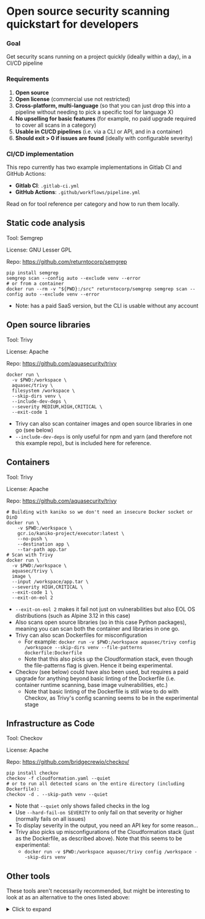 # Open source security scanning quickstart for developers
### Goal
Get security scans running on a project quickly (ideally within a day), in a CI/CD pipeline

### Requirements
1. **Open source**
2. **Open license** (commercial use not restricted)
3. **Cross-platform, multi-language** (so that you can just drop this into a pipeline without needing to pick a specific tool for language X)
4. **No upselling for basic features** (for example, no paid upgrade required to cover all scans in a category)
5. **Usable in CI/CD pipelines** (i.e. via a CLI or API, and in a container)
6. **Should exit > 0 if issues are found** (ideally with configurable severity)

### CI/CD implementation
This repo currently has two example implementations in Gitlab CI and GitHub Actions:
- **Gitlab CI**: `.gitlab-ci.yml` 
- **GitHub Actions**: `.github/workflows/pipeline.yml`

Read on for tool reference per category and how to run them locally.

## Static code analysis
Tool: Semgrep

License: GNU Lesser GPL

Repo: https://github.com/returntocorp/semgrep

```
pip install semgrep
semgrep scan --config auto --exclude venv --error
# or from a container
docker run --rm -v "${PWD}:/src" returntocorp/semgrep semgrep scan --config auto --exclude venv --error
```
- Note: has a paid SaaS version, but the CLI is usable without any account

## Open source libraries
Tool: Trivy

License: Apache

Repo: https://github.com/aquasecurity/trivy

```
docker run \
  -v $PWD:/workspace \
  aquasec/trivy \
  filesystem /workspace \
  --skip-dirs venv \
  --include-dev-deps \
  --severity MEDIUM,HIGH,CRITICAL \
  --exit-code 1
```
- Trivy can also scan container images and open source libraries in one go (see below)
- `--include-dev-deps` is only useful for npm and yarn (and therefore not this example repo), but is included here for reference.

## Containers
Tool: Trivy

License: Apache

Repo: https://github.com/aquasecurity/trivy

```
# Building with kaniko so we don't need an insecure Docker socket or DinD
docker run \
    -v $PWD:/workspace \
    gcr.io/kaniko-project/executor:latest \
    --no-push \
    --destination app \
    --tar-path app.tar
# Scan with Trivy
docker run \
  -v $PWD:/workspace \
  aquasec/trivy \
  image \
  --input /workspace/app.tar \
  --severity HIGH,CRITICAL \
  --exit-code 1 \
  --exit-on-eol 2
```
- `--exit-on-eol 2` makes it fail not just on vulnerabilities but also EOL OS distributions (such as Alpine 3.12 in this case)
- Also scans open source libraries (so in this case Python packages), meaning you can scan both the container and libraries in one go.
- Trivy can also scan Dockerfiles for misconfiguration 
  - For example: `docker run -v $PWD:/workspace aquasec/trivy config /workspace --skip-dirs venv --file-patterns dockerfile:Dockerfile`
  - Note that this also picks up the Cloudformation stack, even though the file-patterns flag is given. Hence it being experimental.
- Checkov (see below) could have also been used, but requires a paid upgrade for anything beyond basic linting of the Dockerfile (i.e. container runtime scanning, base image vulnerabilities, etc.)
  - Note that basic linting of the Dockerfile is still wise to do with Checkov, as Trivy's config scanning seems to be in the experimental stage

## Infrastructure as Code
Tool: Checkov

License: Apache

Repo: https://github.com/bridgecrewio/checkov/

```
pip install checkov
checkov -f cloudformation.yaml --quiet
# or to run all detected scans on the entire directory (including Dockerfile):
checkov -d . --skip-path venv --quiet
```
- Note that `--quiet` only shows failed checks in the log
- Use `--hard-fail-on SEVERITY` to only fail on that severity or higher (normally fails on all issues)
- To display severity in the output, you need an API key for some reason...
- Trivy also picks up misconfigurations of the Cloudformation stack (just as the Dockerfile, as described above). Note that this seems to be experimental:
  - `docker run -v $PWD:/workspace aquasec/trivy config /workspace --skip-dirs venv`

## Other tools
These tools aren't necessarily recommended, but might be interesting to look at as an alternative to the ones listed above:

<details>
  <summary>Click to expand</summary>

### All-in-one tools
- ShiftLeft Scan: https://github.com/ShiftLeftSecurity/sast-scan
  - Doesn't handle static code analysis very well (misses sys.argv injection in app.py, even though it reports that there are no issues in code)
  - Can also scan Docker images, but the report is borked.
  - Uses several other tools as scanning engines (such as Checkov) based on which files it detects
- Megalinter: https://github.com/oxsecurity/megalinter
  - Not just focused on security
  - Uses several other tools as scanning engines (such as Checkov) based on which files it detects

</details>
